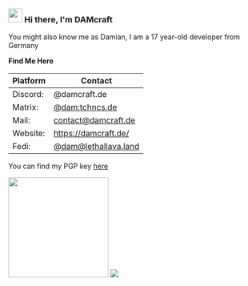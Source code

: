 <h3><img src="https://media.giphy.com/media/hvRJCLFzcasrR4ia7z/giphy.gif" width="28"> Hi there, I'm DAMcraft</h3>

You might also know me as Damian, I am a 17 year-old developer from Germany

**Find Me Here**
    
| Platform  | Contact                                             |
|-----------|-----------------------------------------------------|
| Discord:  | @damcraft.de                                        |
| Matrix:   | [@dam:tchncs.de](https://matrix.to/#/@dam:tchncs.de)|
| Mail:     | contact@damcraft.de                                 |
| Website:  | https://damcraft.de/                                |
| Fedi:     | [@dam@lethallava.land](https://lethallava.land/@dam)|

You can find my PGP key [here](https://damcraft.de/pgp)
  
<img src="https://lanyard-profile-readme.vercel.app/api/495257778802393088?animated=true" height=200px/>  <img src="https://github-readme-stats.vercel.app/api?username=DAMcraft&show_icons=true&theme=tokyonight">
